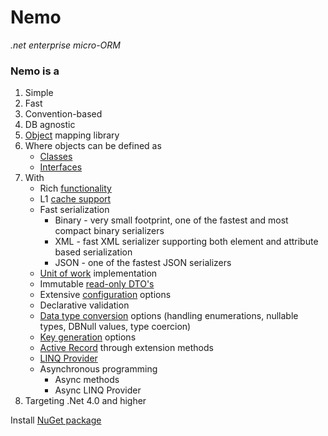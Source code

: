 Nemo
====
*.net enterprise micro-ORM*

### Nemo is a
 1. Simple
 2. Fast 
 3. Convention-based
 4. DB agnostic 
 5. [Object](https://github.com/stepaside/Nemo/wiki/Data-Transfer-Objects) mapping library
 6. Where objects can be defined as 
  	* [Classes](https://github.com/stepaside/Nemo/wiki/Data-Transfer-Objects#wiki-class)  
  	* [Interfaces](https://github.com/stepaside/Nemo/wiki/Data-Transfer-Objects#wiki-interface)
 7. With
  	* Rich [functionality](https://github.com/stepaside/Nemo/wiki/Data-Transfer-Objects#supported-operations)
  	* L1 [cache support](https://github.com/stepaside/Nemo/wiki/Caching)
  	* Fast serialization
  		* Binary - very small footprint, one of the fastest and most compact binary serializers
  		* XML - fast XML serializer supporting both element and attribute based serialization
  		* JSON - one of the fastest JSON serializers
  	* [Unit of work](https://github.com/stepaside/Nemo/wiki/Unit-Of-Work) implementation
  	* Immutable [read-only DTO's](https://github.com/stepaside/Nemo/wiki/Read-Only-DTO)
  	* Extensive [configuration](https://github.com/stepaside/Nemo/wiki/Configuration) options
  	* Declarative validation
  	* [Data type conversion](https://github.com/stepaside/Nemo/wiki/Data-Type-Conversion) options (handling enumerations, nullable types, DBNull values, type coercion)
  	* [Key generation](https://github.com/stepaside/Nemo/wiki/Key-Generation) options
  	* [Active Record](https://github.com/stepaside/Nemo/wiki/Active-Record) through extension methods
  	* [LINQ Provider](https://github.com/stepaside/Nemo/wiki/Linq-Provider)
    * Asynchronous programming
      * Async methods
      * Async LINQ Provider
 8. Targeting .Net 4.0 and higher

Install [NuGet package](http://nuget.org/packages/Nemo)
